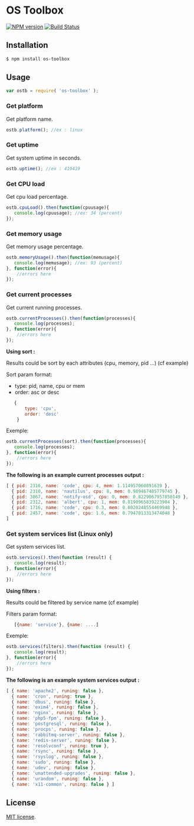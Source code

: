 OS Toolbox
==========
[![NPM version][npm-image]][npm-url]
[![Build Status](https://travis-ci.org/Ziggornif/os-toolbox.svg?branch=master)](https://travis-ci.org/Ziggornif/os-toolbox)

## Installation
``` bash
$ npm install os-toolbox
```

## Usage

``` javascript
var ostb = require( 'os-toolbox' );
```

### Get platform
Get platform name.
``` javascript
ostb.platform(); //ex : linux
```

### Get uptime
Get system uptime in seconds.
``` javascript
ostb.uptime(); //ex : 419419
```

### Get CPU load
Get cpu load percentage.
``` javascript
ostb.cpuLoad().then(function(cpuusage){
   console.log(cpuusage); //ex: 34 (percent)
});
```

### Get memory usage
Get memory usage percentage.
``` javascript
ostb.memoryUsage().then(function(memusage){
   console.log(memusage); //ex: 93 (percent)
}, function(error){
    //errors here
});
```

### Get current processes
Get current running processes.
``` javascript
ostb.currentProcesses().then(function(processes){
   console.log(processes);
}, function(error){
    //errors here
});
```

**Using sort :**

Results could be sort by each attributes (cpu, memory, pid ...) (cf example)

Sort param format:
* type: pid, name, cpu or mem
* order: asc or desc

``` javascript
   { 
       type: 'cpu', 
       order: 'desc'
    }
```

Exemple:
``` javascript
ostb.currentProcesses(sort).then(function(processes){
   console.log(processes);
}, function(error){
    //errors here
});
```

**The following is an example current processes output :**

``` javascript
[ { pid: 2316, name: 'code', cpu: 4, mem: 1.114957060891639 },
  { pid: 2310, name: 'nautilus', cpu: 8, mem: 0.989467485779745 },
  { pid: 3867, name: 'notify-osd', cpu: 0, mem: 0.8229067957850149 },
  { pid: 2312, name: 'albert', cpu: 1, mem: 0.8190965839223904 },
  { pid: 1716, name: 'code', cpu: 0.3, mem: 0.8020248554469948 },
  { pid: 2457, name: 'code', cpu: 1.6, mem: 0.7947013313474048 }
]
```

### Get system services list (Linux only)
Get system services list.
``` javascript
ostb.services().then(function (result) {
   console.log(result);
}, function(error){
    //errors here
});
```

**Using filters :**

Results could be filtered by service name (cf example)

Filters param format:
``` javascript
   [{name: 'service'}, {name: ....]
```

Exemple:
``` javascript
ostb.services(filters).then(function (result) {
   console.log(result);
}, function(error){
    //errors here
});
```

**The following is an example system services output :**
``` javascript
[ { name: 'apache2', runing: false },
  { name: 'cron', runing: true },
  { name: 'dbus', runing: false },
  { name: 'exim4', runing: false },
  { name: 'nginx', runing: false },
  { name: 'php5-fpm', runing: false },
  { name: 'postgresql', runing: false },
  { name: 'procps', runing: false },
  { name: 'rabbitmq-server', runing: false },
  { name: 'redis-server', runing: false },
  { name: 'resolvconf', runing: true },
  { name: 'rsync', runing: false },
  { name: 'rsyslog', runing: false },
  { name: 'sudo', runing: false },
  { name: 'udev', runing: false },
  { name: 'unattended-upgrades', runing: false },
  { name: 'urandom', runing: false },
  { name: 'x11-common', runing: false } ]
```

## License

[MIT license](http://opensource.org/licenses/MIT). 

[npm-image]: https://img.shields.io/npm/v/os-toolbox.svg
[npm-url]: https://www.npmjs.com/package/os-toolbox
